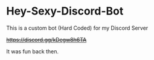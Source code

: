 # Hey-Sexy-Discord-Bot

This is a custom bot (Hard Coded) for my Discord Server

~~https://discord.gg/kDegw8h6TA~~

It was fun back then.

